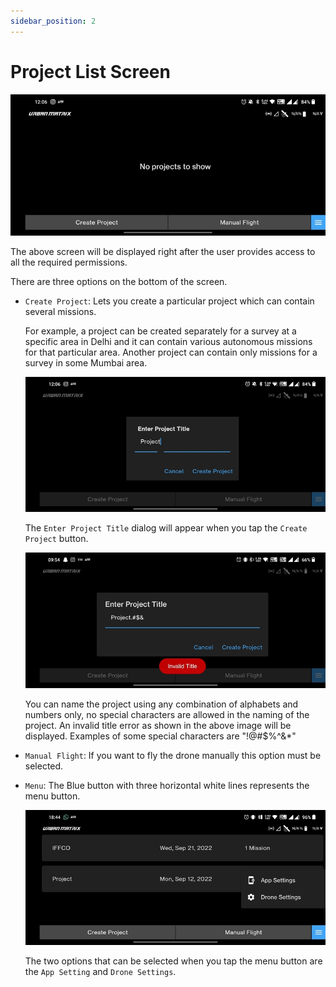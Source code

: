 ```yaml
---
sidebar_position: 2
---
```


# Project List Screen

![Project](img/project-list-screen-intro.jpg)

The above screen will be displayed right after the user provides access to all the required permissions. 

There are three options on the bottom of the screen.

- `Create Project`: Lets you create a particular project which can contain several missions. 

    For example, a project can be created separately for a survey at a specific area in Delhi and it can contain various
    autonomous missions for that particular area. Another project can contain only missions for a survey in some Mumbai
    area.

    ![Create Project](img/project-list-screen-create-project.jpg)

    The `Enter Project Title` dialog will appear when you tap the `Create Project` button.

    ![Invalid Title](img/project-list-screen-invalid-title.jpg)

    You can name the project using any combination of alphabets and numbers only, no special characters are allowed in
    the naming of the project. An invalid title error as shown in the above image will be displayed. Examples of some
    special characters are "!@#$%^&*" 

- `Manual Flight`: If you want to fly the drone manually this option must be selected.

- `Menu`: The Blue button with three horizontal white lines represents the menu button.

    ![Menu](img/project-list-screen-menu.jpg)

    The two options that can be selected when you tap the menu button are the `App Setting` and `Drone Settings`.
